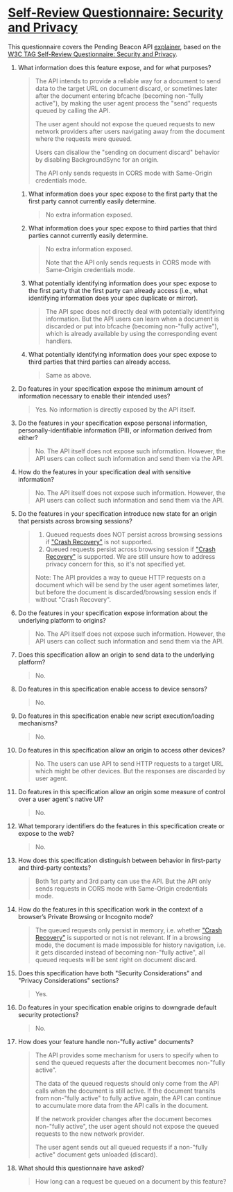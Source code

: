 # [Self-Review Questionnaire: Security and Privacy][self-review]

This questionnaire covers the Pending Beacon API [explainer], based on the [W3C TAG Self-Review Questionnaire: Security and Privacy][self-review].

1. What information does this feature expose, and for what purposes?
     > The API intends to provide a reliable way for a document to send data to the target URL on document discard, or sometimes later after the document entering bfcache (becoming non-"fully active"), by making the user agent process the "send" requests queued by calling the API.
     >
     > The user agent should not expose the queued requests to new network providers after users navigating away from the document where the requests were queued.
     >
     > Users can disallow the "sending on document discard" behavior by disabling BackgroundSync for an origin.
     >
     > The API only sends requests in CORS mode with Same-Origin credentials mode.

   1. What information does your spec expose to the first party that the first party cannot currently easily determine.
      > No extra information exposed.

   2. What information does your spec expose to third parties that third parties cannot currently easily determine.
      > No extra information exposed.
      >
      > Note that the API only sends requests in CORS mode with Same-Origin credentials mode.

   3. What potentially identifying information does your spec expose to the first party that the first party can already access (i.e., what identifying information does your spec duplicate or mirror).
      > The API spec does not directly deal with potentially identifying information. But the API users can learn when a document is discarded or put into bfcache (becoming non-"fully active"), which is already available by using the corresponding event handlers.

   4. What potentially identifying information does your spec expose to third parties that third parties can already access.
      > Same as above.

2. Do features in your specification expose the minimum amount of information necessary to enable their intended uses?

     > Yes. No information is directly exposed by the API itself.

3. Do the features in your specification expose personal information, personally-identifiable information (PII), or information derived from either?

     > No. The API itself does not expose such information. However, the API users can collect such information and send them via the API.

4. How do the features in your specification deal with sensitive information?

     > No. The API itself does not expose such information. However, the API users can collect such information and send them via the API.

5. Do the features in your specification introduce new state for an origin that persists across browsing sessions?

     > 1. Queued requests does NOT persist across browsing sessions if ["Crash Recovery"][crash-recovery] is not supported.
     > 2. Queued requests persist across browsing session if ["Crash Recovery"][crash-recovery] is supported.
     > We are still unsure how to address privacy concern for this, so it's not specified yet.
     >
     > Note: The API provides a way to queue HTTP requests on a document which will be send by the user agent sometimes later, but before the document is discarded/browsing session ends if without "Crash Recovery".

6. Do the features in your specification expose information about the underlying platform to origins?

     > No. The API itself does not expose such information. However, the API users can collect such information and send them via the API.

7. Does this specification allow an origin to send data to the underlying platform?

     > No.

8. Do features in this specification enable access to device sensors?

     > No.

9. Do features in this specification enable new script execution/loading mechanisms?

     > No.

10. Do features in this specification allow an origin to access other devices?

     > No. The users can use API to send HTTP requests to a target URL which might be other devices. But the responses are discarded by user agent.

11. Do features in this specification allow an origin some measure of control over a user agent's native UI?

     > No.

12. What temporary identifiers do the features in this specification create or expose to the web?

     > No.

13. How does this specification distinguish between behavior in first-party and third-party contexts?

     > Both 1st party and 3rd party can use the API.
     > But the API only sends requests in CORS mode with Same-Origin credentials mode.

14. How do the features in this specification work in the context of a browser’s Private Browsing or Incognito mode?

     > The queued requests only persist in memory, i.e. whether ["Crash Recovery"][crash-recovery] is supported or not is not relevant.
     > If in a browsing mode, the document is made impossible for history navigation, i.e. it gets discarded instead of becoming non-"fully active", all queued requests will be sent right on document discard.

15. Does this specification have both "Security Considerations" and "Privacy Considerations" sections?

     > Yes.

16. Do features in your specification enable origins to downgrade default security protections?

     > No.

17. How does your feature handle non-"fully active" documents?

     > The API provides some mechanism for users to specify when to send the queued requests after the document becomes non-"fully active".
     >
     > The data of the queued requests should only come from the API calls when the document is still active. If the document transits from non-"fully active" to fully active again, the API can continue to accumulate more data from the API calls in the document.
     >
     > If the network provider changes after the document becomes non-"fully active", the user agent should not expose the queued requests to the new network provider.
     >
     > The user agent sends out all queued requests if a non-"fully active" document gets unloaded (discard).

18. What should this questionnaire have asked?

     > How long can a request be queued on a document by this feature?

[self-review]: https://w3ctag.github.io/security-questionnaire/
[explainer]: https://github.com/WICG/pending-beacon/blob/main/README.md
[crash-recovery]: https://github.com/WICG/pending-beacon/issues/34

